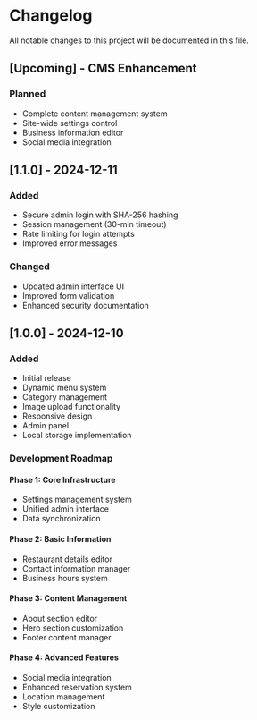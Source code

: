 # Changelog

All notable changes to this project will be documented in this file.

## [Upcoming] - CMS Enhancement
### Planned
- Complete content management system
- Site-wide settings control
- Business information editor
- Social media integration

## [1.1.0] - 2024-12-11
### Added
- Secure admin login with SHA-256 hashing
- Session management (30-min timeout)
- Rate limiting for login attempts
- Improved error messages

### Changed
- Updated admin interface UI
- Improved form validation
- Enhanced security documentation

## [1.0.0] - 2024-12-10
### Added
- Initial release
- Dynamic menu system
- Category management
- Image upload functionality
- Responsive design
- Admin panel
- Local storage implementation

### Development Roadmap
#### Phase 1: Core Infrastructure
- Settings management system
- Unified admin interface
- Data synchronization

#### Phase 2: Basic Information
- Restaurant details editor
- Contact information manager
- Business hours system

#### Phase 3: Content Management
- About section editor
- Hero section customization
- Footer content manager

#### Phase 4: Advanced Features
- Social media integration
- Enhanced reservation system
- Location management
- Style customization
